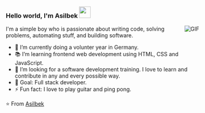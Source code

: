 ### Hello world, I'm Asilbek <img src="https://raw.githubusercontent.com/iampavangandhi/iampavangandhi/master/gifs/Hi.gif" width="30px"></h2>



<img align="right" alt="GIF" src="https://media.giphy.com/media/13HgwGsXF0aiGY/giphy.gif" />

I'm a simple boy who is passionate about writing code, solving problems, automating stuff, and building software.

- 🔭 I’m currently doing a volunter year in Germany.
- 📚 I’m learning frontend web development using HTML, CSS and JavaScript.
- 🌱 I’m looking for a software development training. I love to learn and contribute in any and every possible way.
- 🥅 Goal: Full stack developer.
- ⚡ Fun fact: I love to play guitar and ping pong.

⭐️ From [Asilbek](https://github.com/beklife)

<br />
